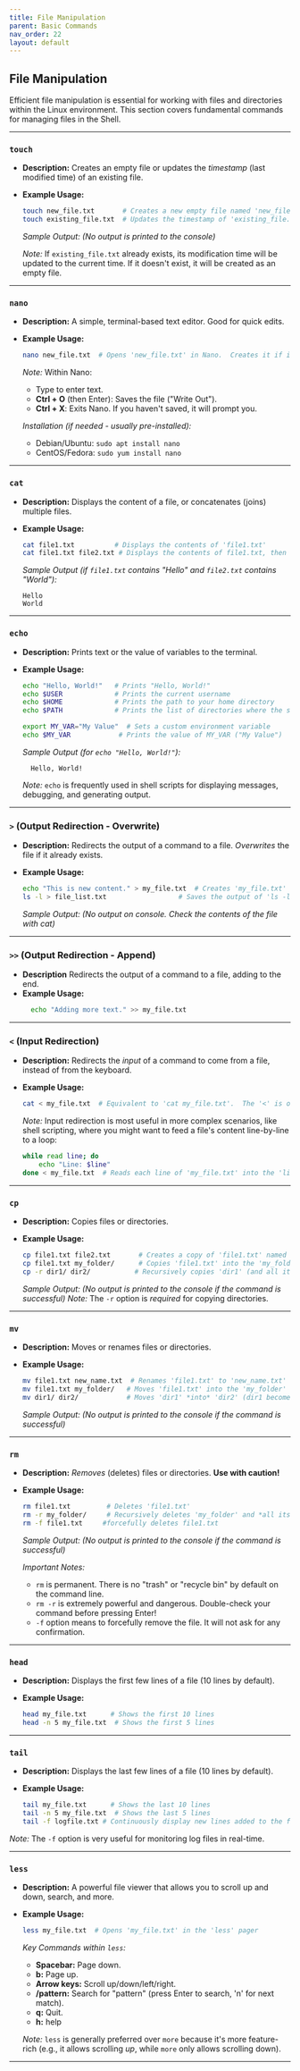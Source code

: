 ```yaml
---
title: File Manipulation
parent: Basic Commands
nav_order: 22
layout: default
---
```


## File Manipulation

Efficient file manipulation is essential for working with files and directories within the Linux environment. This section covers fundamental commands for managing files in the Shell.

---

### `touch`

*   **Description:** Creates an empty file or updates the *timestamp* (last modified time) of an existing file.
*   **Example Usage:**

    ```bash
    touch new_file.txt       # Creates a new empty file named 'new_file.txt'
    touch existing_file.txt  # Updates the timestamp of 'existing_file.txt' (without changing content)
    ```

    *Sample Output:*
    *(No output is printed to the console)*

    *Note:* If `existing_file.txt` already exists, its modification time will be updated to the current time. If it doesn't exist, it will be created as an empty file.

---

### `nano`

*   **Description:** A simple, terminal-based text editor.  Good for quick edits.
*   **Example Usage:**

    ```bash
    nano new_file.txt  # Opens 'new_file.txt' in Nano.  Creates it if it doesn't exist.
    ```

    *Note:*  Within Nano:

    *   Type to enter text.
    *   **Ctrl + O** (then Enter): Saves the file ("Write Out").
    *   **Ctrl + X**: Exits Nano.  If you haven't saved, it will prompt you.

    *Installation (if needed - usually pre-installed):*
      *   Debian/Ubuntu: `sudo apt install nano`
      *   CentOS/Fedora: `sudo yum install nano`

---

### `cat`

*   **Description:** Displays the content of a file, or concatenates (joins) multiple files.
*   **Example Usage:**

    ```bash
    cat file1.txt          # Displays the contents of 'file1.txt'
    cat file1.txt file2.txt # Displays the contents of file1.txt, then file2.txt, one after the other.
    ```

    *Sample Output (if `file1.txt` contains "Hello" and `file2.txt` contains "World"):*

    ```
    Hello
    World
    ```

---

### `echo`

*   **Description:** Prints text or the value of variables to the terminal.
*   **Example Usage:**

    ```bash
    echo "Hello, World!"   # Prints "Hello, World!"
    echo $USER             # Prints the current username
    echo $HOME             # Prints the path to your home directory
    echo $PATH             # Prints the list of directories where the shell looks for commands

    export MY_VAR="My Value"  # Sets a custom environment variable
    echo $MY_VAR            # Prints the value of MY_VAR ("My Value")
    ```
     *Sample Output (for `echo "Hello, World!"`):*
    ```
      Hello, World!
    ```

    *Note:* `echo` is frequently used in shell scripts for displaying messages, debugging, and generating output.

---

### `>` (Output Redirection - Overwrite)

*   **Description:** Redirects the output of a command to a file.  *Overwrites* the file if it already exists.
*   **Example Usage:**

    ```bash
    echo "This is new content." > my_file.txt  # Creates 'my_file.txt' (or overwrites it) with the text.
    ls -l > file_list.txt                  # Saves the output of 'ls -l' to 'file_list.txt'
    ```
    *Sample Output:*
    *(No output on console.  Check the contents of the file with cat)*

---

### `>>` (Output Redirection - Append)

* **Description** Redirects the output of a command to a file, adding to the end.
* **Example Usage:**
    ```bash
      echo "Adding more text." >> my_file.txt
    ```

---

### `<` (Input Redirection)

*   **Description:** Redirects the *input* of a command to come from a file, instead of from the keyboard.
*   **Example Usage:**

    ```bash
    cat < my_file.txt  # Equivalent to 'cat my_file.txt'.  The '<' is often optional for simple cases.
    ```

    *Note:* Input redirection is most useful in more complex scenarios, like shell scripting, where you might want to feed a file's content line-by-line to a loop:

    ```bash
    while read line; do
        echo "Line: $line"
    done < my_file.txt  # Reads each line of 'my_file.txt' into the 'line' variable.
    ```

---

### `cp`

*   **Description:** Copies files or directories.
*   **Example Usage:**

    ```bash
    cp file1.txt file2.txt       # Creates a copy of 'file1.txt' named 'file2.txt'
    cp file1.txt my_folder/      # Copies 'file1.txt' into the 'my_folder' directory
    cp -r dir1/ dir2/           # Recursively copies 'dir1' (and all its contents) to 'dir2'
    ```
    *Sample Output:*
    *(No output is printed to the console if the command is successful)*
    *Note:* The `-r` option is *required* for copying directories.

---

### `mv`

*   **Description:** Moves or renames files or directories.
*   **Example Usage:**

    ```bash
    mv file1.txt new_name.txt  # Renames 'file1.txt' to 'new_name.txt'
    mv file1.txt my_folder/   # Moves 'file1.txt' into the 'my_folder' directory
    mv dir1/ dir2/            # Moves 'dir1' *into* 'dir2' (dir1 becomes a subdirectory of dir2)
    ```
    *Sample Output:*
    *(No output is printed to the console if the command is successful)*

---

### `rm`

*   **Description:** *Removes* (deletes) files or directories.  **Use with caution!**
*   **Example Usage:**

    ```bash
    rm file1.txt         # Deletes 'file1.txt'
    rm -r my_folder/     # Recursively deletes 'my_folder' and *all its contents*!
    rm -f file1.txt     #forcefully deletes file1.txt
    ```

    *Sample Output:*
    *(No output is printed to the console if the command is successful)*

    *Important Notes:*

    *   `rm` is permanent.  There is no "trash" or "recycle bin" by default on the command line.
    *   `rm -r` is extremely powerful and dangerous.  Double-check your command before pressing Enter!
     *   `-f` option means to forcefully remove the file. It will not ask for any confirmation.

---

### `head`

*   **Description:** Displays the first few lines of a file (10 lines by default).
*   **Example Usage:**

    ```bash
    head my_file.txt      # Shows the first 10 lines
    head -n 5 my_file.txt  # Shows the first 5 lines
    ```

---

### `tail`

*   **Description:** Displays the last few lines of a file (10 lines by default).
*   **Example Usage:**

    ```bash
    tail my_file.txt      # Shows the last 10 lines
    tail -n 5 my_file.txt  # Shows the last 5 lines
    tail -f logfile.txt # Continuously display new lines added to the file, usefull for viewing logs.
    ```
*Note:* The `-f` option is very useful for monitoring log files in real-time.

---

### `less`

*   **Description:** A powerful file viewer that allows you to scroll up and down, search, and more.
*   **Example Usage:**

    ```bash
    less my_file.txt  # Opens 'my_file.txt' in the 'less' pager
    ```

    *Key Commands within `less`:*

    *   **Spacebar:** Page down.
    *   **b:** Page up.
    *   **Arrow keys:** Scroll up/down/left/right.
    *   **/pattern:** Search for "pattern" (press Enter to search, 'n' for next match).
    *   **q:** Quit.
    *   **h:** help

    *Note:* `less` is generally preferred over `more` because it's more feature-rich (e.g., it allows scrolling *up*, while `more` only allows scrolling down).

---